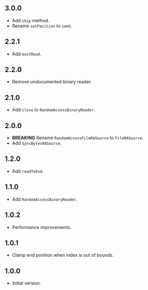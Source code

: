 ## 3.0.0

- Add `skip` method.
- Rename `setPosition` to `seek`.

## 2.2.1

- Add `mustRead`.

## 2.2.0

- Remove undocumented binary reader.

## 2.1.0

- Add `close` to `RandomAccessBinaryReader`.

## 2.0.0

- **BREAKING** Rename `RandomAccessFileRASource` to `FileRASource`.
- Add `SyncBytesRASource`.

## 1.2.0

- Add `readToEnd`.

## 1.1.0

- Add `RandomAccessBinaryReader`.

## 1.0.2

- Performance improvements.

## 1.0.1

- Clamp end position when index is out of bounds.

## 1.0.0

- Initial version.
